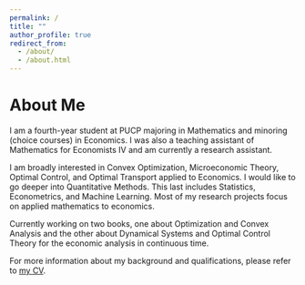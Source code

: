 ```yaml
---
permalink: /
title: ""
author_profile: true
redirect_from: 
  - /about/
  - /about.html
---
```


About Me
======

I am a fourth-year student at PUCP majoring in Mathematics and minoring (choice courses) in Economics. I was also a teaching assistant of Mathematics for Economists IV and am currently a research assistant. 

I am broadly interested in Convex Optimization, Microeconomic Theory, Optimal Control, and Optimal Transport applied to Economics. I would like to go deeper into Quantitative Methods. This last includes Statistics, Econometrics, and Machine Learning. Most of my research projects focus on applied mathematics to economics. 

Currently working on two books, one about Optimization and Convex Analysis and the other about Dynamical Systems and Optimal Control Theory for the economic analysis in continuous time.

For more information about my background and qualifications, please refer to [my CV](https://MarceloGallardoB.github.io/files/CV.pdf).
